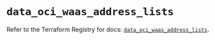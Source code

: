 # `data_oci_waas_address_lists`

Refer to the Terraform Registry for docs: [`data_oci_waas_address_lists`](https://registry.terraform.io/providers/oracle/oci/7.19.0/docs/data-sources/waas_address_lists).
